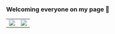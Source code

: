 ### Welcoming everyone on my page 👋
<table border='0'>
  <tr border='0'>
    <td border='0'> <img src="https://github-readme-stats.vercel.app/api/?username=rofifahnurul&hide=stars&count_private=true&theme=tokyonight&bg_color=45,28272B,413F49&hide_border=true&show_icons=true)]()"></td>
    <td border='0'><img src="https://github-readme-stats.vercel.app/api/top-langs/?username=rofifahnurul&layout=compact&theme=tokyonight&bg_color=45,28272B,413F49&langs_count=5&hide_border=true)]()"></td>
  </tr>

</table>
<!--
**rofifahnurul/rofifahnurul** is a ✨ _special_ ✨ repository because its `README.md` (this file) appears on your GitHub profile.

Here are some ideas to get you started:

- 🔭 I’m currently working on ...
- 🌱 I’m currently learning ...
- 👯 I’m looking to collaborate on ...
- 🤔 I’m looking for help with ...
- 💬 Ask me about ...
- 📫 How to reach me: ...
- 😄 Pronouns: ...
- ⚡ Fun fact: ...
-->
